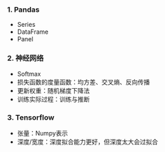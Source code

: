### 1. Pandas  
- Series
- DataFrame
- Panel
### 2. 神经网络  
- Softmax
- 损失函数的度量函数：均方差、交叉熵、反向传播
- 更新权重：随机梯度下降法
- 训练实际过程：训练与推断
### 3. Tensorflow
- 张量：Numpy表示
- 深度/宽度：深度拟合能力更好，但深度太大会过拟合
